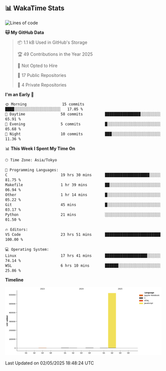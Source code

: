 ## 📊 WakaTime Stats

<!--START_SECTION:waka-->
![Lines of code](https://img.shields.io/badge/From%20Hello%20World%20I%27ve%20Written-624.3%20thousand%20lines%20of%20code-blue)

**🐱 My GitHub Data** 

> 📦 1.1 kB Used in GitHub's Storage 
 > 
> 🏆 49 Contributions in the Year 2025
 > 
> 🚫 Not Opted to Hire
 > 
> 📜 17 Public Repositories 
 > 
> 🔑 4 Private Repositories 
 > 
**I'm an Early 🐤** 

```text
🌞 Morning                15 commits          ████░░░░░░░░░░░░░░░░░░░░░   17.05 % 
🌆 Daytime                58 commits          ████████████████░░░░░░░░░   65.91 % 
🌃 Evening                5 commits           █░░░░░░░░░░░░░░░░░░░░░░░░   05.68 % 
🌙 Night                  10 commits          ███░░░░░░░░░░░░░░░░░░░░░░   11.36 % 
```


📊 **This Week I Spent My Time On** 

```text
🕑︎ Time Zone: Asia/Tokyo

💬 Programming Languages: 
C                        19 hrs 30 mins      ████████████████████░░░░░   81.75 % 
Makefile                 1 hr 39 mins        ██░░░░░░░░░░░░░░░░░░░░░░░   06.94 % 
Other                    1 hr 14 mins        █░░░░░░░░░░░░░░░░░░░░░░░░   05.22 % 
Git                      45 mins             █░░░░░░░░░░░░░░░░░░░░░░░░   03.17 % 
Python                   21 mins             ░░░░░░░░░░░░░░░░░░░░░░░░░   01.50 % 

🔥 Editors: 
VS Code                  23 hrs 51 mins      █████████████████████████   100.00 % 

💻 Operating System: 
Linux                    17 hrs 41 mins      ███████████████████░░░░░░   74.14 % 
WSL                      6 hrs 10 mins       ██████░░░░░░░░░░░░░░░░░░░   25.86 % 
```

**Timeline**

![Lines of Code chart](https://raw.githubusercontent.com/Hen00af/Hen00af/main/assets/bar_graph.png)


 Last Updated on 02/05/2025 18:48:24 UTC
<!--END_SECTION:waka-->
